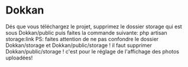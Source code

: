 # Dokkan
Dés que vous téléchargez le projet, supprimez le dossier storage qui est sous Dokkan/public puis faites la commande suivante: 
php artisan storage:link 
PS: faites attention de ne pas confondre le dossier Dokkan/storage et Dokkan/public/storage ! il faut supprimer Dokkan/public/storage !
c'est pour le réglage de l'affichage des photos uploadées!

